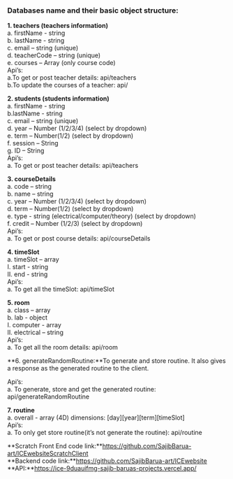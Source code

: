 ### Databases name and their basic object structure:
**1. teachers (teachers information)**  
    a. firstName - string  
    b. lastName - string  
    c. email – string (unique)  
    d. teacherCode – string (unique)  
    e. courses – Array (only course code)  
Api’s:  
    a.To get or post teacher details: api/teachers  
	b.To update the courses of a teacher: api/  
  
**2. students (students information)**  
    a. firstName - string  
    b.lastName - string  
    c. email – string (unique)  
    d. year – Number (1/2/3/4) (select by dropdown)  
    e. term – Number(1/2) (select by dropdown)  
    f. session – String  
    g. ID – String  
Api’s:  
    a. To get or post teacher details: api/teachers  

**3. courseDetails**  
    a. code – string  
    b. name – string  
    c. year – Number (1/2/3/4) (select by dropdown)  
    d. term – Number(1/2) (select by dropdown)  
    e. type - string (electrical/computer/theory) (select by dropdown)  
    f. credit – Number (1/2/3) (select by dropdown)  
Api’s:  
    a. To get or post course details: api/courseDetails  

**4. timeSlot**  
    a. timeSlot – array  
        I. start - string  
        II. end - string  
Api’s:  
    a. To get all the timeSlot: api/timeSlot  
  
**5. room**  
    a. class – array  
    b. lab - object  
        I. computer - array  
        II. electrical – string  
Api’s:  
    a. To get all the room details: api/room  
  
**6. generateRandomRoutine:**To generate and store routine. It also gives a response as the generated routine to the client.  
  
Api’s:  
    a. To generate, store and get the generated routine: api/generateRandomRoutine  
  
**7. routine**  
    a. overall - array (4D) dimensions: [day][year][term][timeSlot]  
Api’s:  
    a. To only get store routine(it’s not generate the routine): api/routine  
  
  
  
**Scratch Front End code link:**https://github.com/SajibBarua-art/ICEwebsiteScratchClient  
**Backend code link:**https://github.com/SajibBarua-art/ICEwebsite  
**API:**https://ice-9duauifmg-sajib-baruas-projects.vercel.app/  